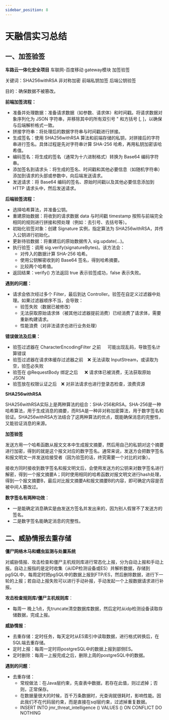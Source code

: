 ```yaml
---
sidebar_position: 8
---
```


# 天融信实习总结

## 一、加签验签

**车路云一体化安全项目** 车联网-百度移动  gateway模块 加签验签

关键词：SHA256withRSA 非对称加密 前端私钥加签 后端公钥验签  

目的：确保数据不被篡改。

**前端加签流程：**

- 准备并处理数据：准备请求数据（如参数、请求体）和时间戳。将请求数据对象序列化为 JSON 字符串，并移除其中的所有双引号 " 和方括号 [, ]，以确保与后端解析格式一致。
- 拼接字符串：将处理后的数据字符串与时间戳进行拼接。
- 生成签名：使用 SHA256withRSA 算法和前端存储的私钥，对拼接后的字符串进行签名。具体过程是先对字符串计算 SHA-256 哈希，再用私钥加密该哈希值。
- 编码签名：将生成的签名（通常为十六进制格式）转换为 Base64 编码字符串。
- 添加签名到请求头：将生成的签名、时间戳和其他必要信息（如随机字符串）添加到请求的头部或参数中，向后端发送请求。
- 发送请求：将 Base64 编码的签名、原始时间戳以及其他必要信息添加到 HTTP 请求头中，然后发送请求。

**后端验签流程：**

- 选择哈希算法，并准备公钥。
- 重建原始数据：将收到的请求数据 data 与时间戳 timestamp 按照与前端完全相同的规则进行拼接和预处理（例如：去引号、去括号等）。
- 初始化验签对象：创建 Signature 实例，指定算法为 SHA256withRSA，并传入公钥进行初始化。
- 更新待验数据：将重建后的原始数据传入 sig.update(...)。
- 执行验签：调用 sig.verify(signatureBytes)。该方法会：
  - 对传入的数据计算 SHA-256 哈希。
  - 使用公钥解密收到的 Base64 签名，得到哈希摘要。
  - 比较两个哈希值。
- 返回结果：verify() 方法返回 true 表示验签成功，false 表示失败。

**遇到的问题：**

- 请求会依次经过多个 Filter，最后到达 Controller。验签在自定义过滤器中处理。如果过滤器顺序不当，会导致：
  - 验签失败（数据已被修改）
  - 无法获取原始请求体（被其他过滤器提前消费）已经消费了请求体，需要重新构建请求。
  - 性能浪费（对非法请求也进行业务处理）

**错误做法及后果：**

- 验签过滤器在 CharacterEncodingFilter 之前   可能出现乱码，导致签名计算错误
- 验签过滤器在请求体缓存过滤器之前  ❌ 无法读取 InputStream，或读取为空，验签必失败
- 验签在 @RequestBody 绑定之后   ❌ 请求体已被消费，无法获取原始 JSON
- 验签放在权限认证之后  ❌ 对非法请求也进行登录态检查，浪费资源

**SHA256withRSA**

SHA256withRSA实际上是两种算法的组合：SHA-256和RSA。SHA-256是一种哈希算法，用于生成消息的摘要，而RSA是一种非对称加密算法，用于数字签名和验证。SHA256withRSA方法结合了这两种算法的优点，既能确保消息的完整性，又能验证消息的来源。

**加签验签**

发送方用一个哈希函数从报文文本中生成报文摘要，然后用自己的私钥对这个摘要进行加密，得到的就是这个报文对应的数字签名。通常来说，发送方会把数字签名和报文明文一并发送给接受者（因为验签的话，终究需要一个对比的对象）。

接收方同时接收到数字签名和报文明文后，会使用发送方的公钥来对数字签名进行解密，得到一个报文摘要A；同时使用相同的哈希函数对报文明文进行hash处理，得到一个报文摘要B，最后对比报文摘要A和报文摘要B的内容，即可确定内容是否被中间人篡改过。

**数字签名有两种功效**：

- 一是能确定消息确实是由发送方签名并发出来的，因为别人假冒不了发送方的签名。
- 二是数字签名能确定消息的完整性。

## 二、威胁情报去重存储

**僵尸网络木马和蠕虫监测与处置系统**

对威胁情报、攻击检查和僵尸主机规则库进行常态化上报，分为自动上报和手动上报。自动上报指的是定时收集（从IDP检测设备或ES）并解析数据，存储到pgSQL中，每周定时把pgSQL中的数据上报到FTP/ES，然后删除数据，进行下一轮的上报；若自动上报失败可以进行手动补报，手动发起一个上报数据请求进行补报。

**攻击检查规则库/僵尸主机规则库**：

- 每周一 晚上1点，先truncate清空数据库数据，然后定时从idp检测设备读取存储数据，完成上报。

**威胁情报**：

- 去重存储：定时任务，每天定时从ES索引中读取数据，进行格式转换后，在SQL端去重存储。
- 定时上报：每周一定时将postgreSQL中的数据上报到部侧ES。
- 定时删除：每周一上报完成之后，删除上周的postgreSQL中的数据。

**遇到的问题**：

- 去重存储：
  - 常规做法：在Java层约束，先查表中数据，若存在此值，则过滤掉；否则，正常保存。
  - 在数据量很大的时候，百千万条数据时，光查询就很耗时，影响性能。因此我们不在代码层约束，而是直接在sql层约束，过滤掉重复数据。
  - INSERT INTO jmr_threat_intelligence () VALUES () ON CONFLICT DO NOTHING
